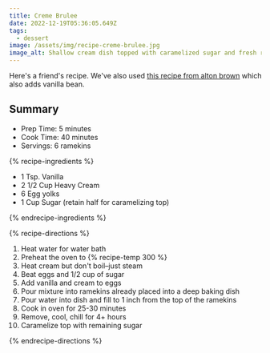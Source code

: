 ```yaml
---
title: Creme Brulee
date: 2022-12-19T05:36:05.649Z
tags:
  - dessert
image: /assets/img/recipe-creme-brulee.jpg
image_alt: Shallow cream dish topped with caramelized sugar and fresh raspberries
---
```


Here's a friend's recipe. We've also used [this recipe from alton brown](https://www.foodnetwork.com/recipes/alton-brown/creme-brulee-recipe-1916827) which also adds vanilla bean.

## Summary

* Prep Time: 5 minutes
* Cook Time: 40 minutes
* Servings: 6 ramekins

{% recipe-ingredients %}

* 1 Tsp. Vanilla
* 2 1/2 Cup Heavy Cream
* 6 Egg yolks
* 1 Cup Sugar (retain half for caramelizing top)

{% endrecipe-ingredients %}

{% recipe-directions %}

1. Heat water for water bath
1. Preheat the oven to {% recipe-temp 300 %}
1. Heat cream but don't boil–just steam
1. Beat eggs and 1/2 cup of sugar
1. Add vanilla and cream to eggs
1. Pour mixture into ramekins already placed into a deep baking dish
1. Pour water into dish and fill to 1 inch from the top of the ramekins
1. Cook in oven for 25-30 minutes
1. Remove, cool, chill for 4+ hours
1. Caramelize top with remaining sugar

{% endrecipe-directions %}
